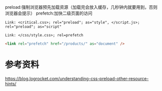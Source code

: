 preload:强制浏览器预先加载资源（加载完会放入缓存，几秒钟内就要用到，否则浏览器会提示）
prefetch:加快二级页面的访问

```
Link: <critical.css>; rel="preload"; as="style", </script.js>; rel="preload"; as="script"

Link: </css/style.css>; rel=prefetch
```

```html
<link rel="prefetch" href="/products/" as="document" />
```

# 参考资料

https://blog.logrocket.com/understanding-css-preload-other-resource-hints/
